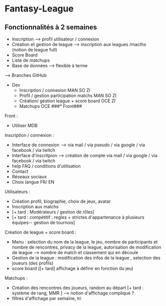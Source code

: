 # Fantasy-League

## Fonctionnalités à 2 semaines
* Inscription --> profil utilisateur / connexion 
* Création et gestion de league --> inscription aux leagues /macths (notion de league full)
* Score Board
* Liste de matchups
* Base de données --> flexible à terme 

--> Branches GitHub 

* Dev
    * Inscription / connexion MAN SO ZI
    * Profil / gestion participation matchs MAN SO ZI
    * Création/ gestion league + score board  OCE ZI 
    * Matchups OCE
    ###* Front###
    
Front :
- Utiliser MDB

Inscription / connexion : 
- Interface de connexion --> via mail / via pseudo / via google / via facebook / via twitch
- Interface d'inscritpion --> création de compte via mail / via google / via facebook / via twitch
- help FAQ / conditions d'utilisation
- Contact
- Réseaux sociaux 
- Choix langue FR/ EN 

Utilisateurs : 
- Création profil, biographie, choix de jeux, avatar
- Inscription aux matchs
- [+ tard : Modérateurs / gestion de rôles]
- [+ tard : compétitif : regles + strictes d'appartenance à plusieurs équipes-- gestion de tournois]

Création de league + score board : 
  - Menu : selection du nom de la league, le jeu, nombre de participants et nombre de rencontres, privacy de la league, autorisation de modification de league
  --> nombre de match et classement qui en découle
  - Gestion de la league : modification des infos de la league , selection des joueurs (des profils)
  - score board ([+ tard] affichage à définir en fonction du jeu)

Matchups :
  - Création des rencontres des joueurs, random au départ [+ tard : système de rang, MMR ]
  --> notion d'affichage compliqué ? 
  - filtres d'affichage par semaine, tri
